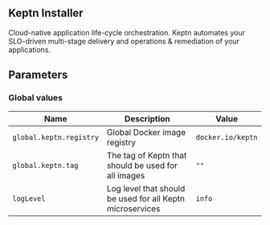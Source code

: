 ## Keptn Installer
Cloud-native application life-cycle orchestration. Keptn automates your SLO-driven multi-stage delivery and operations & remediation of your applications.

## Parameters

### Global values

| Name                    | Description                                               | Value             |
| ----------------------- | --------------------------------------------------------- | ----------------- |
| `global.keptn.registry` | Global Docker image registry                              | `docker.io/keptn` |
| `global.keptn.tag`      | The tag of Keptn that should be used for all images       | `""`              |
| `logLevel`              | Log level that should be used for all Keptn microservices | `info`            |

